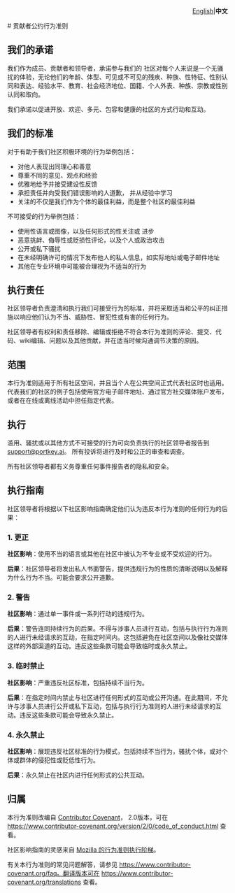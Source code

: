 <p align="right">
<a href="./CODE_OF_CONDUCT.md">English</a>|<strong>中文</strong> 
</p>
# 贡献者公约行为准则

## 我们的承诺

我们作为成员、贡献者和领导者，承诺参与我们的
社区对每个人来说是一个无骚扰的体验，无论他们的年龄、体型、可见或不可见的残疾、种族、性特征、性别认同和表达、经验水平、教育、社会经济地位、国籍、个人外表、种族、宗教或性别认同和取向。

我们承诺以促进开放、欢迎、多元、包容和健康的社区的方式行动和互动。

## 我们的标准

对于有助于我们社区积极环境的行为举例包括：

* 对他人表现出同理心和善意
* 尊重不同的意见、观点和经验
* 优雅地给予并接受建设性反馈
* 承担责任并向受我们错误影响的人道歉，
  并从经验中学习
* 关注的不仅是我们作为个体的最佳利益，而是整个社区的最佳利益

不可接受的行为举例包括：

* 使用性语言或图像，以及任何形式的性关注或
  进步
* 恶意挑衅、侮辱性或贬损性评论，以及个人或政治攻击
* 公开或私下骚扰
* 在未经明确许可的情况下发布他人的私人信息，如实际地址或电子邮件地址
* 其他在专业环境中可能被合理视为不适当的行为

## 执行责任

社区领导者负责澄清和执行我们可接受行为的标准，并将采取适当和公平的纠正措施以响应他们认为不当、威胁性、冒犯性或有害的任何行为。

社区领导者有权利和责任移除、编辑或拒绝不符合本行为准则的评论、提交、代码、wiki编辑、问题以及其他贡献，并在适当时候沟通调节决策的原因。

## 范围

本行为准则适用于所有社区空间，并且当个人在公共空间正式代表社区时也适用。代表我们的社区的例子包括使用官方电子邮件地址、通过官方社交媒体账户发布，或者在在线或离线活动中担任指定代表。

## 执行

滥用、骚扰或以其他方式不可接受的行为可向负责执行的社区领导者报告到
support@portkey.ai。
所有投诉将进行及时和公正的审查和调查。

所有社区领导者都有义务尊重任何事件报告者的隐私和安全。

## 执行指南

社区领导者将根据以下社区影响指南确定他们认为违反本行为准则的任何行为的后果：

### 1. 更正

**社区影响**：使用不当的语言或其他在社区中被认为不专业或不受欢迎的行为。

**后果**：社区领导者将发出私人书面警告，提供违规行为的性质的清晰说明以及解释为什么行为不当。可能会要求公开道歉。

### 2. 警告

**社区影响**：通过单一事件或一系列行动的违规行为。

**后果**：警告连同持续行为的后果。不得与涉事人员进行互动，包括与执行行为准则的人进行未经请求的互动，在指定时间内。这包括避免在社区空间以及像社交媒体这样的外部渠道的互动。违反这些条款可能会导致临时或永久禁止。

### 3. 临时禁止

**社区影响**：严重违反社区标准，包括持续不当行为。

**后果**：在指定时间内禁止与社区进行任何形式的互动或公开沟通。在此期间，不允许与涉事人员进行公开或私下互动，包括与执行行为准则的人进行未经请求的互动。违反这些条款可能会导致永久禁止。

### 4. 永久禁止

**社区影响**：展现违反社区标准的行为模式，包括持续不当行为，骚扰个体，或对个体或群体的侵犯性或贬低性行为。

**后果**：永久禁止在社区内进行任何形式的公共互动。

## 归属

本行为准则改编自 [Contributor Covenant][homepage]，
2.0版本，可在
https://www.contributor-covenant.org/version/2/0/code_of_conduct.html 查看。

社区影响指南的灵感来自 [Mozilla 的行为准则执行阶梯](https://github.com/mozilla/diversity)。

[homepage]: https://www.contributor-covenant.org

有关本行为准则的常见问题解答，请参见
https://www.contributor-covenant.org/faq。翻译版本可在
https://www.contributor-covenant.org/translations 查看。
